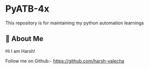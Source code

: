 
# PyATB-4x

This repository is for maintaining my python automation learnings 

## 🚀 About Me
Hi I am Harsh! 

Follow me on Github:- https://github.com/harsh-valecha
